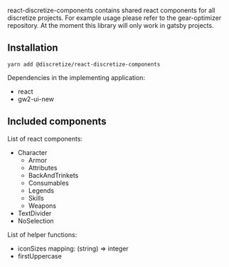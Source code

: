 react-discretize-components contains shared react components for all discretize projects. For example usage please refer to the gear-optimizer repository. At the moment this library will only work in gatsby projects.

## Installation

```
yarn add @discretize/react-discretize-components
```

Dependencies in the implementing application:

- react
- gw2-ui-new

## Included components

List of react components:

- Character
  - Armor
  - Attributes
  - BackAndTrinkets
  - Consumables
  - Legends
  - Skills
  - Weapons
- TextDivider
- NoSelection

List of helper functions:

- iconSizes mapping: (string) => integer
- firstUppercase
